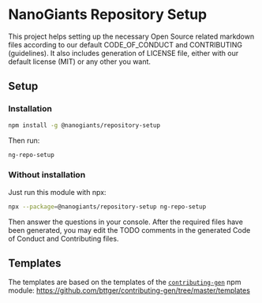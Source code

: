 # NanoGiants Repository Setup

This project helps setting up the necessary Open Source related markdown files according to our default CODE_OF_CONDUCT and CONTRIBUTING (guidelines). It also includes generation of LICENSE file, either with our default license (MIT) or any other you want.

## Setup

### Installation

```bash
npm install -g @nanogiants/repository-setup
```

Then run:

```bash
ng-repo-setup
```

### Without installation

Just run this module with npx:

```bash
npx --package=@nanogiants/repository-setup ng-repo-setup
```

Then answer the questions in your console. After the required files have been generated, you may edit the TODO comments in the generated Code of Conduct and Contributing files.

## Templates

The templates are based on the templates of the [`contributing-gen`](https://www.npmjs.com/package/contributing-gen) npm module: https://github.com/bttger/contributing-gen/tree/master/templates
